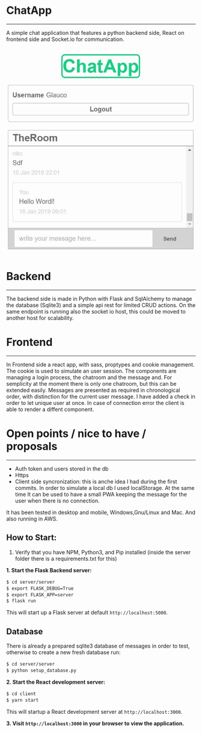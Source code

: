 # ChatApp
---
A simple chat application that features a python backend side, React on frontend side and Socket.io for communication.

![ChatApp Demo](/chatapp.jpg)

# Backend
---
The backend side is made in Python with Flask and SqlAlchemy to manage the database (Sqlite3) and a simple api rest for limited CRUD actions.
On the same endpoint is running also the socket io host, this could be moved to another host for scalability.

# Frontend
---
In Frontend side a react app, with sass, proptypes and cookie management. The cookie is used to simulate an user session.
The components are managing a login process, the chatroom and the message and.
For semplicity at the moment there is only one chatroom, but this can be extended easily.
Messages are presented as required in chronological order, with distinction for the current user message.
I have added a check in order to let unique user at once.
In case of connection error the client is able to render a diffent component.

# Open points / nice to have / proposals
---
* Auth token and users stored in the db
* Https 
* Client side syncronization: this is anche idea I had during the first commits. In order to simulate a local db I used localStorage. At the same time It can be used to have a small PWA keeping the message for the user when there is no connection.

It has been tested in desktop and mobile, Windows,Gnu/Linux and Mac. And also running in AWS. 


## How to Start:
1. Verify that you have NPM, Python3, and Pip installed (inside the server folder there is a requirements.txt for this)


**1. Start the Flask Backend server:**

```bash
$ cd server/server
$ export FLASK_DEBUG=True
$ export FLASK_APP=server
$ flask run
```
This will start up a Flask server at default `http://localhost:5000`.

Database
---
There is already a prepared sqlite3 database of messages in order to test, otherwise to create a new fresh database run:

```bash
$ cd server/server
$ python setup_database.py
```

**2. Start the React development server:**
```bash
$ cd client
$ yarn start
```
This will startup a React development server at `http://localhost:3000`.

**3. Visit `http://localhost:3000` in your browser to view the application.**